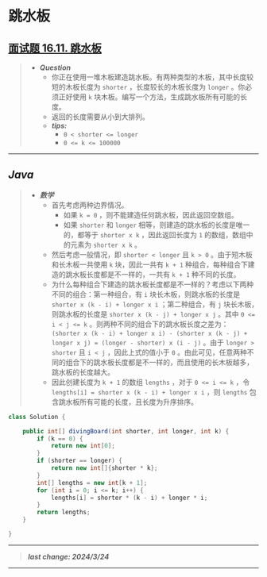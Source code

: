 # 跳水板

## [面试题 16.11. 跳水板](https://leetcode.cn/problems/diving-board-lcci/)

> - ***Question***
>   - 你正在使用一堆木板建造跳水板。有两种类型的木板，其中长度较短的木板长度为 `shorter` ，长度较长的木板长度为 `longer` 。你必须正好使用 `k` 块木板。编写一个方法，生成跳水板所有可能的长度。
>   - 返回的长度需要从小到大排列。
>   - ***tips:***
>     - `0 < shorter <= longer`
>     - `0 <= k <= 100000`

---

## *Java*

> - ***数学***
>   - 首先考虑两种边界情况。
>     - 如果 `k = 0` ，则不能建造任何跳水板，因此返回空数组。
>     - 如果 `shorter` 和 `longer` 相等，则建造的跳水板的长度是唯一的，都等于 `shorter x k` ，因此返回长度为 `1` 的数组，数组中的元素为 `shorter x k` 。
>   - 然后考虑一般情况，即 `shorter < longer` 且 `k > 0` 。由于短木板和长木板一共使用 `k` 块，因此一共有 `k + 1` 种组合，每种组合下建造的跳水板长度都是不一样的，一共有 `k + 1` 种不同的长度。
>   - 为什么每种组合下建造的跳水板长度都是不一样的？考虑以下两种不同的组合：第一种组合，有 `i` 块长木板，则跳水板的长度是 `shorter x (k - i) + longer x i` ；第二种组合，有 `j` 块长木板，则跳水板的长度是 `shorter x (k - j) + longer x j` 。其中 `0 <= i < j <= k` 。则两种不同的组合下的跳水板长度之差为： `(shorter x (k - i) + longer x i) - (shorter x (k - j) + longer x j) = (longer - shorter) x (i - j)` 。由于 `longer > shorter` 且 `i < j` ，因此上式的值小于 `0` 。由此可见，任意两种不同的组合下的跳水板长度都是不一样的，而且使用的长木板越多，跳水板的长度越大。
>   - 因此创建长度为 `k + 1` 的数组 `lengths` ，对于 `0 <= i <= k` ，令 `lengths[i] = shorter x (k - i) + longer x i` ，则 `lengths` 包含跳水板所有可能的长度，且长度为升序排序。

```java
class Solution {

    public int[] divingBoard(int shorter, int longer, int k) {
        if (k == 0) {
            return new int[0];
        }
        if (shorter == longer) {
            return new int[]{shorter * k};
        }
        int[] lengths = new int[k + 1];
        for (int i = 0; i <= k; i++) {
            lengths[i] = shorter * (k - i) + longer * i;
        }
        return lengths;
    }

}
```

---

> ***last change: 2024/3/24***

---

